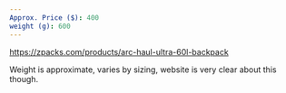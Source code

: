 ```yaml
---
Approx. Price ($): 400
weight (g): 600
---
```

https://zpacks.com/products/arc-haul-ultra-60l-backpack

Weight is approximate, varies by sizing, website is very clear about this though.